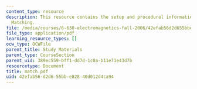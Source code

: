 ```yaml
---
content_type: resource
description: This resource contains the setup and procedural information for Impedance
  Matching.
file: /media/courses/6-630-electromagnetics-fall-2006/42efab56d2d655bbe82840d012d4ca94_match.pdf
file_type: application/pdf
learning_resource_types: []
ocw_type: OCWFile
parent_title: Study Materials
parent_type: CourseSection
parent_uid: 389ec559-bff1-dd7d-1c0a-b11e71e43d7b
resourcetype: Document
title: match.pdf
uid: 42efab56-d2d6-55bb-e828-40d012d4ca94
---
```

